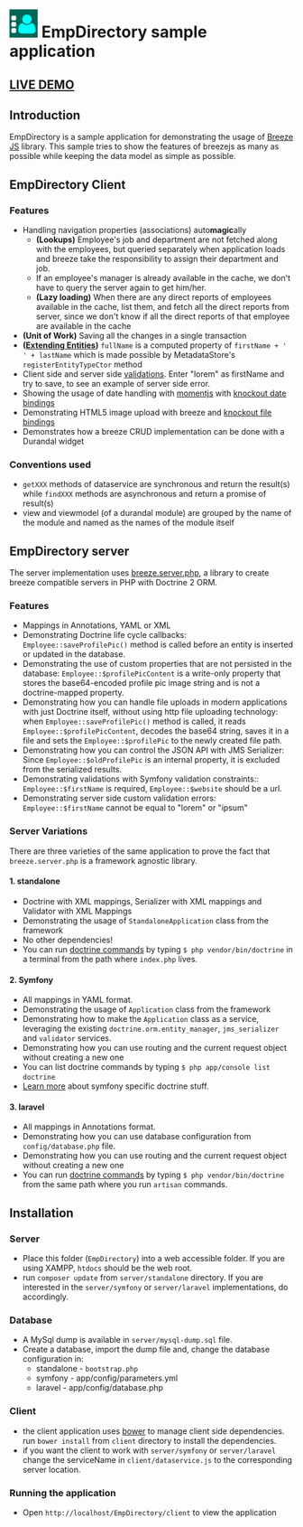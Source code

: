 # <img alt="" src="client/images/logo.png" style="height: 50px; margin-top: -10px;"> **EmpDirectory** sample application


## <a href="client/" class="btn btn-primary btn-lg">LIVE DEMO</a>

## Introduction

EmpDirectory is a sample application for demonstrating the usage of [Breeze JS](http://www.breezejs.com) library. This sample tries to show the features of breezejs as many as possible while keeping the data model as simple as possible.

## EmpDirectory Client

### Features

- Handling navigation properties (associations) auto**magic**ally
  - **(Lookups)** Employee's job and department are not fetched along with the employees, but queried separately when application loads and breeze take the responsibility to assign their department and job.
  - If an employee's manager is already available in the cache, we don't have to query the server again to get him/her.
  - **(Lazy loading)** When there are any direct reports of employees available in the cache, list them, and fetch all the direct reports from server, since we don't know if all the direct reports of that employee are available in the cache
- **(Unit of Work)** Saving all the changes in a single transaction
- **([Extending Entities](http://www.breezejs.com/documentation/extending-entities))** `fullName` is a computed property of `firstName + ' ' + lastName` which is made possible by MetadataStore's `registerEntityTypeCtor` method
- Client side and server side [validations](http://www.breezejs.com/documentation/validation). Enter "lorem" as firstName and try to save, to see an example of server side error.
- Showing the usage of date handling with [momentjs](http://momentjs.com) with [knockout date bindings](https://github.com/adrotec/knockout-date-bindings)
- Demonstrating HTML5 image upload with breeze and [knockout file bindings](https://github.com/adrotec/knockout-file-bindings)
- Demonstrates how a breeze CRUD implementation can be done with a Durandal widget

### Conventions used

- `getXXX` methods of dataservice are synchronous and return the result(s) while `findXXX` methods are asynchronous and return a promise of result(s)
- view and viewmodel (of a durandal module) are grouped by the name of the module and named as the names of the module itself

## EmpDirectory server

The server implementation uses [breeze.server.php](github.com/adrotec/breeze.server.php), a library to create breeze compatible servers in PHP with Doctrine 2 ORM.

### Features

- Mappings in Annotations, YAML or XML
- Demonstrating Doctrine life cycle callbacks: `Employee::saveProfilePic()` method is called before an entity is inserted or updated in the database.
- Demonstrating the use of custom properties that are not persisted in the database: `Employee::$profilePicContent` is a write-only property that stores the base64-encoded profile pic image string and is not a doctrine-mapped property.
- Demonstrating how you can handle file uploads in modern applications with just Doctrine itself, without using http file uploading technology: when `Employee::saveProfilePic()` method is called, it reads `Employee::$profilePicContent`, decodes the base64 string, saves it in a file and sets the `Employee::$profilePic` to the newly created file path.
- Demonstrating how you can control the JSON API with JMS Serializer: Since `Employee::$oldProfilePic` is an internal property, it is excluded from the serialized results.
- Demonstrating validations with Symfony validation constraints:: `Employee::$firstName` is required, `Employee::$website` should be a url.
- Demonstrating server side custom validation errors: `Employee::$firstName` cannot be equal to "lorem" or "ipsum"

### Server Variations

There are three varieties of the same application to prove the fact that `breeze.server.php` is a framework agnostic library.

#### 1. standalone

- Doctrine with XML mappings, Serializer with XML mappings and Validator with XML Mappings
- Demonstrating the usage of `StandaloneApplication` class from the framework
- No other dependencies!
- You can run [doctrine commands](http://docs.doctrine-project.org/projects/doctrine-orm/en/latest/reference/tools.html) by typing `$ php vendor/bin/doctrine` in a terminal from the path where `index.php` lives.

#### 2. Symfony

- All mappings in YAML format.
- Demonstrating the usage of `Application` class from the framework
- Demonstrating how to make the `Application` class as a service, leveraging the existing `doctrine.orm.entity_manager`, `jms_serializer` and `validator` services.
- Demonstrating how you can use routing and the current request object without creating a new one
- You can list doctrine commands by typing `$ php app/console list doctrine`
- [Learn more](http://symfony.com/doc/current/book/doctrine.html) about symfony specific doctrine stuff.

#### 3. laravel

- All mappings in Annotations format.
- Demonstrating how you can use database configuration from `config/database.php` file.
- Demonstrating how you can use routing and the current request object without creating a new one
- You can run [doctrine commands](http://docs.doctrine-project.org/projects/doctrine-orm/en/latest/reference/tools.html) by typing `$ php vendor/bin/doctrine` from the same path where you run `artisan` commands.

## Installation

### Server

- Place this folder (`EmpDirectory`) into a web accessible folder. If you are using XAMPP, `htdocs` should be the web root.
- run `composer update` from `server/standalone` directory. If you are interested in the `server/symfony` or `server/laravel` implementations, do accordingly.

### Database

- A MySql dump is available in `server/mysql-dump.sql` file.
- Create a database, import the dump file and, change the database configuration in:  
  - standalone - `bootstrap.php`  
  - symfony - app/config/parameters.yml  
  - laravel - app/config/database.php

### Client

- the client application uses [bower](http://bower.io/) to manage client side dependencies. run `bower install` from `client` directory to install the dependencies.
- if you want the client to work with `server/symfony` or `server/laravel` change the serviceName in `client/dataservice.js` to the corresponding server location.

### Running the application

- Open `http://localhost/EmpDirectory/client` to view the application